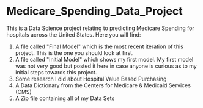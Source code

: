 # Medicare_Spending_Data_Project

This is a Data Science project relating to predicting Medicare Spending for hospitals across the United States. Here you will find:
1. A file called "Final Model" which is the most recent iteration of this project. This is the one you should look at first. 
2. A file called "Initial Model" which shows my first model. My first model was not very good but posted it here in case anyone is curious as to my initial steps towards this project. 
3. Some research I did about Hospital Value Based Purchasing 
4. A Data Dictionary from the Centers for Medicare & Medicaid Services (CMS)
5. A Zip file containing all of my Data Sets
